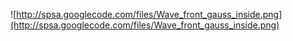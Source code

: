 ![http://spsa.googlecode.com/files/Wave_front_gauss_inside.png](http://spsa.googlecode.com/files/Wave_front_gauss_inside.png)